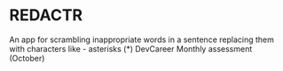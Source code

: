 # REDACTR
An app for scrambling inappropriate words in a sentence replacing them with characters like - asterisks (*)
DevCareer Monthly assessment (October)

